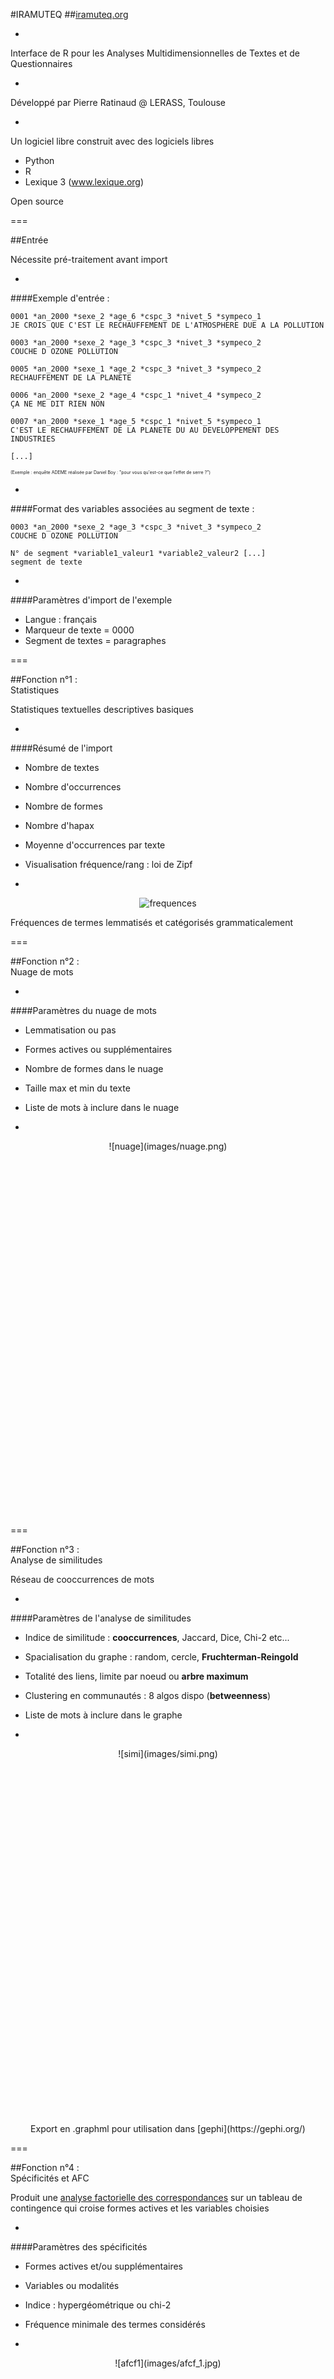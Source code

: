#IRAMUTEQ
##[iramuteq.org](http://iramuteq.org/)

-

Interface de R pour les Analyses Multidimensionnelles de Textes
et de Questionnaires

-

Développé par Pierre Ratinaud @ LERASS, Toulouse

-

Un logiciel libre construit avec des logiciels libres

- Python
- R
- Lexique 3 (www.lexique.org)

Open source

===

##Entrée

Nécessite pré-traitement avant import

-

####Exemple d'entrée :

~~~~
0001 *an_2000 *sexe_2 *age_6 *cspc_3 *nivet_5 *sympeco_1
JE CROIS QUE C'EST LE RECHAUFFEMENT DE L'ATMOSPHERE DUE A LA POLLUTION 

0003 *an_2000 *sexe_2 *age_3 *cspc_3 *nivet_3 *sympeco_2
COUCHE D OZONE POLLUTION 

0005 *an_2000 *sexe_1 *age_2 *cspc_3 *nivet_3 *sympeco_2
RECHAUFFEMENT DE LA PLANETE 

0006 *an_2000 *sexe_2 *age_4 *cspc_1 *nivet_4 *sympeco_2
ÇA NE ME DIT RIEN NON 

0007 *an_2000 *sexe_1 *age_5 *cspc_1 *nivet_5 *sympeco_1
C'EST LE RECHAUFFEMENT DE LA PLANETE DU AU DEVELOPPEMENT DES INDUSTRIES 

[...]
~~~~

<span style="font-size:0.5em;">(Exemple : enquête ADEME réalisée par Daniel Boy : "pour vous qu'est-ce que l'effet de serre ?")</span>

-

####Format des variables associées au segment de texte :

~~~~
0003 *an_2000 *sexe_2 *age_3 *cspc_3 *nivet_3 *sympeco_2
COUCHE D OZONE POLLUTION 

N° de segment *variable1_valeur1 *variable2_valeur2 [...]
segment de texte
~~~~

-

####Paramètres d'import de l'exemple

- Langue : français
- Marqueur de texte = 0000
- Segment de textes = paragraphes

===

##Fonction n°1 : <br> Statistiques

Statistiques textuelles descriptives basiques

-

####Résumé de l'import

- Nombre de textes
- Nombre d'occurrences
- Nombre de formes
- Nombre d'hapax
- Moyenne d'occurrences par texte
- Visualisation fréquence/rang : loi de Zipf

-

<div style="text-align: center">

![frequences](images/frequences.jpg)

</div>

Fréquences de termes lemmatisés et catégorisés grammaticalement

===

##Fonction n°2 : <br> Nuage de mots

-

####Paramètres du nuage de mots

- Lemmatisation ou pas
- Formes actives ou supplémentaires
- Nombre de formes dans le nuage
- Taille max et min du texte
- Liste de mots à inclure dans le nuage

-

<div style="text-align: center; height: 600px">![nuage](images/nuage.png)</div>

===

##Fonction n°3 : <br> Analyse de similitudes

Réseau de cooccurrences de mots

-

####Paramètres de l'analyse de similitudes

- Indice de similitude : __cooccurrences__, Jaccard, Dice, Chi-2 etc...
- Spacialisation du graphe : random, cercle, __Fruchterman-Reingold__
- Totalité des liens, limite par noeud ou __arbre maximum__
- Clustering en communautés : 8 algos dispo (__betweenness__)
- Liste de mots à inclure dans le graphe

-

<div style="text-align: center; height: 600px">![simi](images/simi.png)</div>

<div style="text-align: center">Export en .graphml pour utilisation dans [gephi](https://gephi.org/)</div>

===

##Fonction n°4 : <br> Spécificités et AFC

Produit une [analyse factorielle des correspondances](https://fr.wikipedia.org/wiki/Analyse_factorielle_des_correspondances) sur un tableau de contingence qui croise formes actives et les variables choisies

-

####Paramètres des spécificités

- Formes actives et/ou supplémentaires
- Variables ou modalités
- Indice : hypergéométrique ou chi-2
- Fréquence minimale des termes considérés

-

<div style="text-align: center; height: 600px">![afcf1](images/afcf_1.jpg)</div>

-

<div style="text-align: center; height: 600px">![afcf2](images/afcf_2.jpg)</div>

===

##Fonction n°5 : <br> Clustering

Cette analyse propose une classification hiérarchique descendante selon la méthode décrite par Reinert

-

####Paramètres de la classification
- Trois modalités : double RST (Alceste), simple sur segments ou texte
- Nombre de classes terminales (sur découpage)
- Nombre de formes (mots) considérées dans le corpus
- __*MODE PATATE*__ (optimisation pour gros corpus)

-

<div style="text-align: center; height: 600px">![dendrogramme](images/dendrogramme.jpg)</div>

-

<div style="text-align: center; height: 600px">![philogramme](images/philogramme.jpg)</div>

-

<div style="text-align: center; height: 600px">![afcf3](images/afcf_3.jpg)</div>

===

##Sorties

Iramuteq met à disposition de nombreuses sorties en format .csv dans le dossier local correspondant au corpus courant

===

##Autres outils d'analyses textuelles

- TXM : agrège beaucoup des fonctions d'analyse et de statistiques textuelles
- [CorText](https://managerv2.cortext.net/login) : représentation de réseaux de cooccurrences
- [Gargantext](http://mines.gargantext.org/) : pluggé sur différentes API telles que wikipédia, europresse ou autres...
- [Voyant Tools](http://www.voyant-tools.org/) : facile et rapide à prendre en main

===

Merci